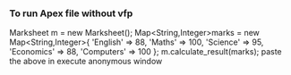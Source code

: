 ### To run Apex file without vfp
Marksheet m = new Marksheet();
Map<String,Integer>marks = new Map<String,Integer>{
    'English' => 88,
    'Maths' => 100,
    'Science' => 95,
    'Economics' => 88,
    'Computers' => 100
};
m.calculate_result(marks);
paste the above in execute anonymous window

